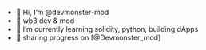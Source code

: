 - 👋 Hi, I’m @devmonster-mod
- 👀 wb3 dev & mod  
- 🌱 I’m currently learning solidity, python, building dApps
- 💞️ sharing progress on [@Devmonster_mod]
